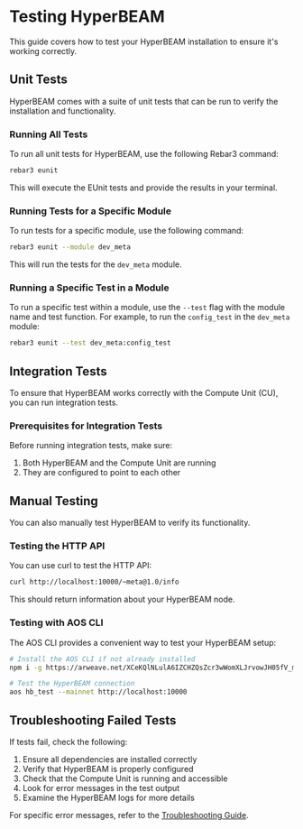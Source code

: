 # Testing HyperBEAM

This guide covers how to test your HyperBEAM installation to ensure it's working correctly.

## Unit Tests

HyperBEAM comes with a suite of unit tests that can be run to verify the installation and functionality.

### Running All Tests

To run all unit tests for HyperBEAM, use the following Rebar3 command:

```bash
rebar3 eunit
```

This will execute the EUnit tests and provide the results in your terminal.

### Running Tests for a Specific Module

To run tests for a specific module, use the following command:

```bash
rebar3 eunit --module dev_meta
```

This will run the tests for the `dev_meta` module.

### Running a Specific Test in a Module

To run a specific test within a module, use the `--test` flag with the module name and test function. 
For example, to run the `config_test` in the `dev_meta` module:

```bash
rebar3 eunit --test dev_meta:config_test
```

## Integration Tests

To ensure that HyperBEAM works correctly with the Compute Unit (CU), you can run integration tests.

### Prerequisites for Integration Tests

Before running integration tests, make sure:

1. Both HyperBEAM and the Compute Unit are running
2. They are configured to point to each other

## Manual Testing

You can also manually test HyperBEAM to verify its functionality.

### Testing the HTTP API

You can use curl to test the HTTP API:

```bash
curl http://localhost:10000/~meta@1.0/info
```

This should return information about your HyperBEAM node.

### Testing with AOS CLI

The AOS CLI provides a convenient way to test your HyperBEAM setup:

```bash
# Install the AOS CLI if not already installed
npm i -g https://arweave.net/XCeKQlNLulA6IZCHZQsZcr3wWomXLJrvowJH05fV_m4

# Test the HyperBEAM connection
aos hb_test --mainnet http://localhost:10000
```

## Troubleshooting Failed Tests

If tests fail, check the following:

1. Ensure all dependencies are installed correctly
2. Verify that HyperBEAM is properly configured
3. Check that the Compute Unit is running and accessible
4. Look for error messages in the test output
5. Examine the HyperBEAM logs for more details

For specific error messages, refer to the [Troubleshooting Guide](../reference/troubleshooting.md). 